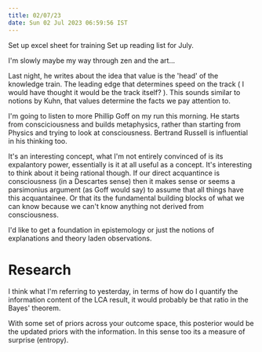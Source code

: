 ```yaml
---
title: 02/07/23
date: Sun 02 Jul 2023 06:59:56 IST
---
```



Set up excel sheet for training
Set up reading list for July.


I'm slowly maybe my way through zen and the art...

Last night, he writes about the idea that value is the 'head' of the knowledge train. The leading edge that determines
speed on the track ( I would have thought it would be the track itself? ). This sounds similar to notions by Kuhn, that
values determine the facts we pay attention to.

I'm going to listen to more Phillip Goff on my run this morning. He starts from consciciousness and builds metaphysics,
rather than starting from Physics and trying to look at consciousness. Bertrand Russell is influential in his thinking
too. 

It's an interesting concept, what I'm not entirely convinced of is its expalantory power, essentially is it at all
useful as a concept. It's interesting to think about it being rational though. If our direct acquantince is
consciousness (in a Descartes sense) then it makes sense or seems a parsimonius argument (as Goff would say) to assume
that all things have this acquantainee. Or that its the fundamental building blocks of what we can know because we can't
know anything not derived from consciousness.

I'd like to get a foundation in epistemology or just the notions of explanations and theory laden observations.


# Research

I think what I'm referring to yesterday, in terms of how do I quantify the information content of the LCA result, it
would probably be that ratio in the Bayes' theorem.

With some set of priors across your outcome space, this posterior would be the updated priors with the information. In
this sense too its a measure of surprise (entropy).
